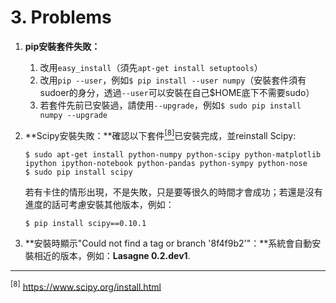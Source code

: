 # 3. Problems
1. **pip安裝套件失敗：**
   1. 改用`easy_install`（須先`apt-get install setuptools`）
   2. 改用`pip --user`，例如`$ pip install --user numpy`（安裝套件須有sudoer的身分，透過`--user`可以安裝在自己$HOME底下不需要sudo）
   3. 若套件先前已安裝過，請使用`--upgrade`，例如`$ sudo pip install numpy --upgrade`

2. **Scipy安裝失敗：**確認以下套件<a href="ref8"><sup>[8]</sup></a>已安裝完成，並reinstall Scipy:
   ```
   $ sudo apt-get install python-numpy python-scipy python-matplotlib ipython ipython-notebook python-pandas python-sympy python-nose
   $ sudo pip install scipy
   ```
   若有卡住的情形出現，不是失敗，只是要等很久的時間才會成功；若還是沒有進度的話可考慮安裝其他版本，例如：
   ```
   $ pip install scipy==0.10.1
   ```
3. **安裝時顯示"Could not find a tag or branch '8f4f9b2'"：**系統會自動安裝相近的版本，例如：**Lasagne 0.2.dev1**.


---
<sup id="ref8">[8]</sup> https://www.scipy.org/install.html